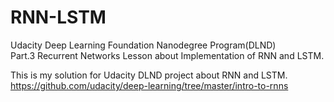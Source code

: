 # RNN-LSTM
Udacity Deep Learning Foundation Nanodegree Program(DLND)  
Part.3 Recurrent Networks Lesson about Implementation of RNN and LSTM.

This is my solution for Udacity DLND project about RNN and LSTM.  
https://github.com/udacity/deep-learning/tree/master/intro-to-rnns
